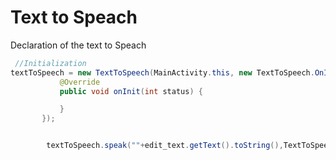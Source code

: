 # Text to Speach

 Declaration of the text to Speach

 ```java
  //Initialization
 textToSpeech = new TextToSpeech(MainActivity.this, new TextToSpeech.OnInitListener() {
            @Override
            public void onInit(int status) {

            }
        });


         textToSpeech.speak(""+edit_text.getText().toString(),TextToSpeech.QUEUE_FLUSH,null,null);
